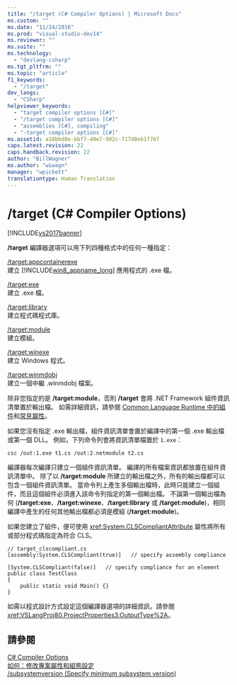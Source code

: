 ```yaml
---
title: "/target (C# Compiler Options) | Microsoft Docs"
ms.custom: ""
ms.date: "11/24/2016"
ms.prod: "visual-studio-dev14"
ms.reviewer: ""
ms.suite: ""
ms.technology: 
  - "devlang-csharp"
ms.tgt_pltfrm: ""
ms.topic: "article"
f1_keywords: 
  - "/target"
dev_langs: 
  - "CSharp"
helpviewer_keywords: 
  - "target compiler options [C#]"
  - "/target compiler options [C#]"
  - "assemblies [C#], compiling"
  - "-target compiler options [C#]"
ms.assetid: a18bbd8e-bbf7-49e7-992c-717d0eb1f76f
caps.latest.revision: 22
caps.handback.revision: 22
author: "BillWagner"
ms.author: "wiwagn"
manager: "wpickett"
translationtype: Human Translation
---
```

# /target (C# Compiler Options)
[!INCLUDE[vs2017banner](../../../csharp/includes/vs2017banner.md)]

**\/target** 編譯器選項可以用下列四種格式中的任何一種指定：  
  
 [\/target:appcontainerexe](../../../csharp/language-reference/compiler-options/target-appcontainerexe-compiler-option.md)  
 建立 [!INCLUDE[win8_appname_long](../../../csharp/includes/win8_appname_long_md.md)] 應用程式的 .exe 檔。  
  
 [\/target:exe](../../../csharp/language-reference/compiler-options/target-exe-compiler-option.md)  
 建立 .exe 檔。  
  
 [\/target:library](../../../csharp/language-reference/compiler-options/target-library-compiler-option.md)  
 建立程式碼程式庫。  
  
 [\/target:module](../../../csharp/language-reference/compiler-options/target-module-compiler-option.md)  
 建立模組。  
  
 [\/target:winexe](../../../csharp/language-reference/compiler-options/target-winexe-compiler-option.md)  
 建立 Windows 程式。  
  
 [\/target:winmdobj](../../../csharp/language-reference/compiler-options/target-winmdobj-compiler-option.md)  
 建立一個中繼 .winmdobj 檔案。  
  
 除非您指定的是 **\/target:module**，否則 **\/target** 會將 .NET Framework 組件資訊清單置於輸出檔。  如需詳細資訊，請參閱 [Common Language Runtime 中的組件](../Topic/Assemblies%20in%20the%20Common%20Language%20Runtime.md)和[常見屬性](../Topic/Common%20Attributes%20\(C%23%20and%20Visual%20Basic\).md)。  
  
 如果您沒有指定 .exe 輸出檔，組件資訊清單會置於編譯中的第一個 .exe 輸出檔或第一個 DLL。  例如，下列命令列會將資訊清單檔置於 `1.exe`：  
  
```  
csc /out:1.exe t1.cs /out:2.netmodule t2.cs  
```  
  
 編譯器每次編譯只建立一個組件資訊清單。  編譯的所有檔案資訊都放置在組件資訊清單中。  除了以 **\/target:module** 所建立的輸出檔之外，所有的輸出檔都可以包含一個組件資訊清單。  當命令列上產生多個輸出檔時，此時只能建立一個組件，而且這個組件必須進入該命令列指定的第一個輸出檔。  不論第一個輸出檔為何 \(**\/target:exe**、**\/target:winexe**、**\/target:library** 或 **\/target:module**\)，相同編譯中產生的任何其他輸出檔都必須是模組 \(**\/target:module**\)。  
  
 如果您建立了組件，便可使用 <xref:System.CLSCompliantAttribute> 屬性將所有或部分程式碼指定為符合 CLS。  
  
```  
// target_clscompliant.cs  
[assembly:System.CLSCompliant(true)]   // specify assembly compliance  
  
[System.CLSCompliant(false)]   // specify compliance for an element  
public class TestClass  
{  
    public static void Main() {}  
}  
```  
  
 如需以程式設計方式設定這個編譯器選項的詳細資訊，請參閱 <xref:VSLangProj80.ProjectProperties3.OutputType%2A>。  
  
## 請參閱  
 [C\# Compiler Options](../../../csharp/language-reference/compiler-options/index.md)   
 [如何：修改專案屬性和組態設定](http://msdn.microsoft.com/zh-tw/e7184bc5-2f2b-4b4f-aa9a-3ecfcbc48b67)   
 [\/subsystemversion \(Specify minimum subsystem version\)](../../../csharp/language-reference/compiler-options/subsystemversion-compiler-option.md)